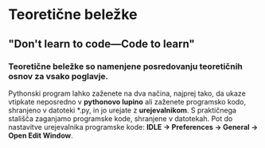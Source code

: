 # Teoretične beležke

## "Don't learn to code—Code to learn"

### Teoretične beležke so namenjene posredovanju teoretičnih osnov za vsako poglavje.

Pythonski program lahko zaženete na dva načina, najprej tako, da ukaze vtipkate neposredno v __pythonovo lupino__ ali zaženete programsko kodo, shranjeno v datoteki *.py, in jo urejate z __urejevalnikom__. S praktičnega stališča zaganjamo programske kode, shranjene v datotekah. Pot do nastavitve urejevalnika programske kode: __IDLE → Preferences → General → Open Edit Window__.
